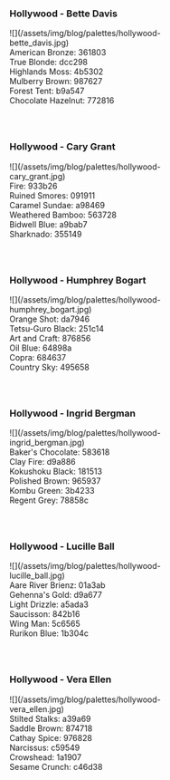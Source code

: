 <style>
div.palette_image {
  display: inline-block;
  width: 70%;
  max-width: 100%;
}

div.palette_colors {
  display: inline-block;
  width: auto;
  min-width: 100px;
  margin-bottom: 40px;
}
</style>

### Hollywood - Bette Davis
<div class="palette_image" markdown="span">![](/assets/img/blog/palettes/hollywood-bette_davis.jpg)</div>
<div class="palette_colors">American Bronze: 361803<br>True Blonde: dcc298<br>Highlands Moss: 4b5302<br>Mulberry Brown: 987627<br>Forest Tent: b9a547<br>Chocolate Hazelnut: 772816</div>


### Hollywood - Cary Grant
<div class="palette_image" markdown="span">![](/assets/img/blog/palettes/hollywood-cary_grant.jpg)</div>
<div class="palette_colors">Fire: 933b26<br>Ruined Smores: 091911<br>Caramel Sundae: a98469<br>Weathered Bamboo: 563728<br>Bidwell Blue: a9bab7<br>Sharknado: 355149</div>


### Hollywood - Humphrey Bogart
<div class="palette_image" markdown="span">![](/assets/img/blog/palettes/hollywood-humphrey_bogart.jpg)</div>
<div class="palette_colors">Orange Shot: da7946<br>Tetsu-Guro Black: 251c14<br>Art and Craft: 876856<br>Oil Blue: 64898a<br>Copra: 684637<br>Country Sky: 495658</div>


### Hollywood - Ingrid Bergman
<div class="palette_image" markdown="span">![](/assets/img/blog/palettes/hollywood-ingrid_bergman.jpg)</div>
<div class="palette_colors">Baker's Chocolate: 583618<br>Clay Fire: d9a886<br>Kokushoku Black: 181513<br>Polished Brown: 965937<br>Kombu Green: 3b4233<br>Regent Grey: 78858c</div>


### Hollywood - Lucille Ball
<div class="palette_image" markdown="span">![](/assets/img/blog/palettes/hollywood-lucille_ball.jpg)</div>
<div class="palette_colors">Aare River Brienz: 01a3ab<br>Gehenna's Gold: d9a677<br>Light Drizzle: a5ada3<br>Saucisson: 842b16<br>Wing Man: 5c6565<br>Rurikon Blue: 1b304c</div>


### Hollywood - Vera Ellen
<div class="palette_image" markdown="span">![](/assets/img/blog/palettes/hollywood-vera_ellen.jpg)</div>
<div class="palette_colors">Stilted Stalks: a39a69<br>Saddle Brown: 874718<br>Cathay Spice: 976828<br>Narcissus: c59549<br>Crowshead: 1a1907<br>Sesame Crunch: c46d38</div>


